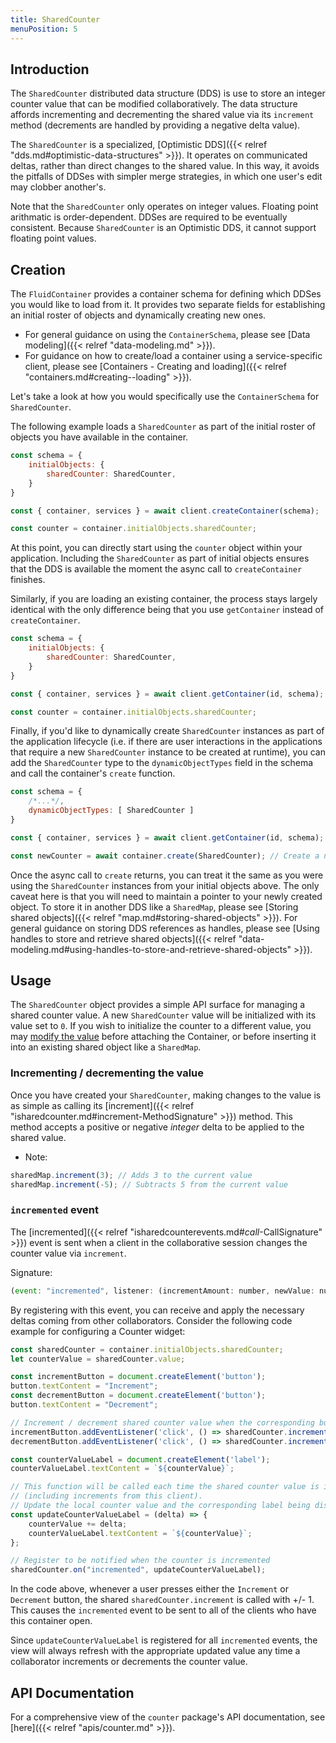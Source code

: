 ```yaml
---
title: SharedCounter
menuPosition: 5
---
```


## Introduction

The `SharedCounter` distributed data structure (DDS) is use to store an integer counter value that can be modified collaboratively.
The data structure affords incrementing and decrementing the shared value via its `increment` method (decrements are handled by providing a negative delta value).

The `SharedCounter` is a specialized, [Optimistic DDS]({{< relref "dds.md#optimistic-data-structures" >}}).
It operates on communicated deltas, rather than direct changes to the shared value.
In this way, it avoids the pitfalls of DDSes with simpler merge strategies, in which one user's edit may clobber another's.

Note that the `SharedCounter` only operates on integer values.
Floating point arithmatic is order-dependent.
DDSes are required to be eventually consistent.
Because `SharedCounter` is an Optimistic DDS, it cannot support floating point values.

## Creation

The `FluidContainer` provides a container schema for defining which DDSes you would like to load from it.
It provides two separate fields for establishing an initial roster of objects and dynamically creating new ones.

- For general guidance on using the `ContainerSchema`, please see [Data modeling]({{< relref "data-modeling.md" >}}).
- For guidance on how to create/load a container using a service-specific client, please see [Containers - Creating and loading]({{< relref "containers.md#creating--loading" >}}).

Let's take a look at how you would specifically use the `ContainerSchema` for `SharedCounter`.

The following example loads a `SharedCounter` as part of the initial roster of objects you have available in the container.

```javascript
const schema = {
    initialObjects: {
        sharedCounter: SharedCounter,
    }
}

const { container, services } = await client.createContainer(schema);

const counter = container.initialObjects.sharedCounter;
```

At this point, you can directly start using the `counter` object within your application.
Including the `SharedCounter` as part of initial objects ensures that the DDS is available the moment the async call to `createContainer` finishes.

Similarly, if you are loading an existing container, the process stays largely identical with the only difference being that you use `getContainer` instead of `createContainer`.

```javascript
const schema = {
    initialObjects: {
        sharedCounter: SharedCounter,
    }
}

const { container, services } = await client.getContainer(id, schema);

const counter = container.initialObjects.sharedCounter;
```

Finally, if you'd like to dynamically create `SharedCounter` instances as part of the application lifecycle (i.e. if there are user interactions in the applications that require a new `SharedCounter` instance to be created at runtime), you can add the `SharedCounter` type to the `dynamicObjectTypes` field in the schema and call the container's `create` function.

```javascript
const schema = {
    /*...*/,
    dynamicObjectTypes: [ SharedCounter ]
}

const { container, services } = await client.getContainer(id, schema);

const newCounter = await container.create(SharedCounter); // Create a new SharedCounter
```

Once the async call to `create` returns, you can treat it the same as you were using the `SharedCounter` instances from your initial objects above.
The only caveat here is that you will need to maintain a pointer to your newly created object.
To store it in another DDS like a `SharedMap`, please see [Storing shared objects]({{< relref "map.md#storing-shared-objects" >}}).
For general guidance on storing DDS references as handles, please see [Using handles to store and retrieve shared objects]({{< relref "data-modeling.md#using-handles-to-store-and-retrieve-shared-objects" >}}).

## Usage

The `SharedCounter` object provides a simple API surface for managing a shared counter value.
A new `SharedCounter` value will be initialized with its value set to `0`.
If you wish to initialize the counter to a different value, you may [modify the value](#incrementing--decrementing-the-value) before attaching the Container, or before inserting it into an existing shared object like a `SharedMap`.

### Incrementing / decrementing the value

Once you have created your `SharedCounter`, making changes to the value is as simple as calling its [increment]({{< relref "isharedcounter.md#increment-MethodSignature" >}}) method.
This method accepts a positive or negative *integer* delta to be applied to the shared value.

- Note:

```javascript
sharedMap.increment(3); // Adds 3 to the current value
sharedMap.increment(-5); // Subtracts 5 from the current value
```

### `incremented` event

The [incremented]({{< relref "isharedcounterevents.md#_call_-CallSignature" >}}) event is sent when a client in the collaborative session changes the counter value via `increment`.

Signature:

```javascript
(event: "incremented", listener: (incrementAmount: number, newValue: number) => void)
```

By registering with this event, you can receive and apply the necessary deltas coming from other collaborators.
Consider the following code example for configuring a Counter widget:

```javascript
const sharedCounter = container.initialObjects.sharedCounter;
let counterValue = sharedCounter.value;

const incrementButton = document.createElement('button');
button.textContent = "Increment";
const decrementButton = document.createElement('button');
button.textContent = "Decrement";

// Increment / decrement shared counter value when the corresponding button is clicked
incrementButton.addEventListener('click', () => sharedCounter.increment(1));
decrementButton.addEventListener('click', () => sharedCounter.increment(-1));

const counterValueLabel = document.createElement('label');
counterValueLabel.textContent = `${counterValue}`;

// This function will be called each time the shared counter value is incremented
// (including increments from this client).
// Update the local counter value and the corresponding label being displayed in the widget.
const updateCounterValueLabel = (delta) => {
    counterValue += delta;
    counterValueLabel.textContent = `${counterValue}`;
};

// Register to be notified when the counter is incremented
sharedCounter.on("incremented", updateCounterValueLabel);
```

In the code above, whenever a user presses either the `Increment` or `Decrement` button, the shared `sharedCounter.increment` is called with +/- 1.
This causes the `incremented` event to be sent to all of the clients who have this container open.

Since `updateCounterValueLabel` is registered for all `incremented` events, the view will always refresh with the appropriate updated value any time a collaborator increments or decrements the counter value.

## API Documentation

For a comprehensive view of the `counter` package's API documentation, see [here]({{< relref "apis/counter.md" >}}).
